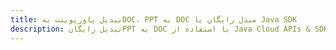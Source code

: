 ---title: تبدیل پاورپوینت بهDOC، PPT به DOC مبدل رایگان یا Java SDKdescription: تبدیل رایگانPPT به DOC با استفاده از Java Cloud APIs & SDK. همچنین اسناد Microsoft PowerPoint را در Cloud ایجاد، ویرایش و رندر کنید.---